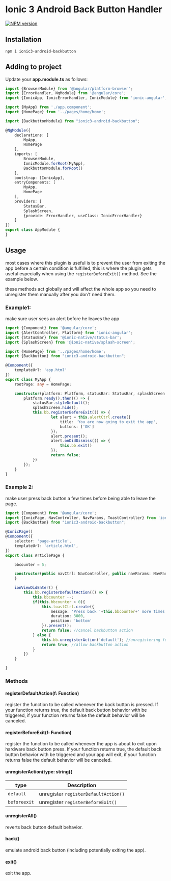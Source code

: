 # Ionic 3 Android Back Button Handler

[![NPM version][npm-image]][npm-url]

## Installation
```
npm i ionic3-android-backbutton
```

## Adding to project

Update your **app.module.ts** as follows:

```typescript
import {BrowserModule} from '@angular/platform-browser';
import {ErrorHandler, NgModule} from '@angular/core';
import {IonicApp, IonicErrorHandler, IonicModule} from 'ionic-angular';

import {MyApp} from './app.component';
import {HomePage} from '../pages/home/home';

import {BackbuttonModule} from "ionic3-android-backbutton";

@NgModule({
    declarations: [
        MyApp,
        HomePage
    ],
    imports: [
        BrowserModule,
        IonicModule.forRoot(MyApp),
        BackbuttonModule.forRoot()
    ],
    bootstrap: [IonicApp],
    entryComponents: [
        MyApp,
        HomePage
    ],
    providers: [
        StatusBar,
        SplashScreen,
        {provide: ErrorHandler, useClass: IonicErrorHandler}
    ]
})
export class AppModule {
}

```

## Usage
most cases where this plugin is useful is to prevent the user from exiting the app before a certain condition is fulfilled, this is where the plugin gets useful especially when using the `registerBeforeExit()` method. See the example below.

these methods act globally and will affect the whole app so you need to unregister them manually after you don't need them.

### Example1:
make sure user sees an alert before he leaves the app
```typescript
import {Component} from '@angular/core';
import {AlertController, Platform} from 'ionic-angular';
import {StatusBar} from '@ionic-native/status-bar';
import {SplashScreen} from '@ionic-native/splash-screen';

import {HomePage} from '../pages/home/home';
import {Backbutton} from "ionic3-android-backbutton";

@Component({
    templateUrl: 'app.html'
})
export class MyApp {
    rootPage: any = HomePage;

    constructor(platform: Platform, statusBar: StatusBar, splashScreen: SplashScreen, public bb: Backbutton, public alertCtrl: AlertController) {
        platform.ready().then(() => {
            statusBar.styleDefault();
            splashScreen.hide();
            this.bb.registerBeforeExit(() => {
                    let alert = this.alertCtrl.create({
                        title: 'You are now going to exit the app',
                        buttons: ['OK']
                    });
                    alert.present();
                    alert.onDidDismiss(() => {
                        this.bb.exit()
                    });
                    return false;
            })
        });
    }
}
```
### Example 2:
make user press back button a few times before being able to leave the page.
```typescript
import {Component} from '@angular/core';
import {IonicPage, NavController, NavParams, ToastController} from 'ionic-angular';
import {Backbutton} from "ionic3-android-backbutton";

@IonicPage()
@Component({
    selector: 'page-article',
    templateUrl: 'article.html',
})
export class ArticlePage {

    bbcounter = 5;

    constructor(public navCtrl: NavController, public navParams: NavParams, public bb: Backbutton, public toastCtrl: ToastController) {
    }

    ionViewDidEnter() {
        this.bb.registerDefaultAction(() => {
            this.bbcounter --;
            if(this.bbcounter > 0){
                this.toastCtrl.create({
                    message: 'Press back '+this.bbcounter+' more times',
                    duration: 3000,
                    position: 'bottom'
                }).present();
                return false; //cancel backbutton action
            } else {
                this.bb.unregisterAction('default'); //unregistering function because we won't need it anymore
                return true; //allow backbutton action
            }
        })
    }

}

```
### Methods
#### registerDefaultAction(f: Function)
register the function to be called whenever the back button is pressed. If your function returns true, the default back button behavior with be triggered, if your function returns false the default behavior will be canceled.
#### registerBeforeExit(f: Function)
register the function to be called whenever the app is about to exit upon hardware back button press. If your function returns true, the default back button behavior with be triggered and your app will exit, if your function returns false the default behavior will be canceled.

#### unregisterAction(type: string){
| type           | Description                           |
| -------------- | --------------------------------------|
| `default`      | unregister `registerDefaultAction()`  |
| `beforeexit`   | unregister `registerBeforeExit()`     |

#### unregisterAll()
reverts back button default behavior.

#### back()
emulate android back button (including potentially exiting the app).

#### exit()
exit the app.

[npm-url]: https://npmjs.org/package/ionic3-android-backbutton
[npm-image]: https://img.shields.io/badge/npm-0.0.11-green.svg
